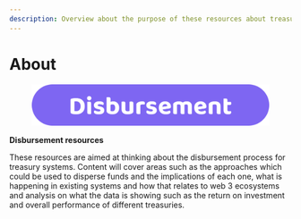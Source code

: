 ```yaml
---
description: Overview about the purpose of these resources about treasury disbursement
---
```


# About

<figure><img src=".gitbook/assets/disbursement-title.png" alt=""><figcaption></figcaption></figure>



**Disbursement resources**

These resources are aimed at thinking about the disbursement process for treasury systems. Content will cover areas such as the approaches which could be used to disperse funds and the implications of each one, what is happening in existing systems and how that relates to web 3 ecosystems and analysis on what the data is showing such as the return on investment and overall performance of different treasuries.
